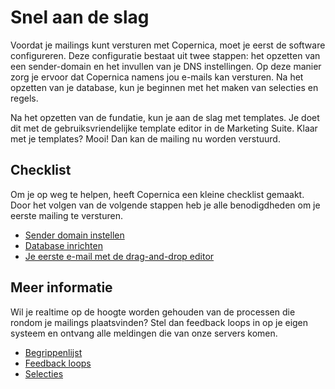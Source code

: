 # Snel aan de slag

Voordat je mailings kunt versturen met Copernica, moet je eerst de software 
configureren. Deze configuratie bestaat uit twee stappen: het opzetten van een
sender-domain en het invullen van je DNS instellingen. Op deze manier zorg
je ervoor dat Copernica namens jou e-mails kan versturen. Na het opzetten
van je database, kun je beginnen met het maken van selecties en regels.

Na het opzetten van de fundatie, kun je aan de slag met templates. Je doet 
dit met de gebruiksvriendelijke template editor in de Marketing Suite. 
Klaar met je templates? Mooi! Dan kan de mailing nu worden verstuurd.


## Checklist
 
Om je op weg te helpen, heeft Copernica een kleine checklist gemaakt. Door het 
volgen van de volgende stappen heb je alle benodigdheden om je eerste mailing 
te versturen.

* [Sender domain instellen](quick-sender-domain-guide)
* [Database inrichten](quick-database-guide)
* [Je eerste e-mail met de drag-and-drop editor](quick-mailing-guide)


## Meer informatie

Wil je realtime op de hoogte worden gehouden van de processen die rondom je
mailings plaatsvinden? Stel dan feedback loops in op je eigen systeem en 
ontvang alle meldingen die van onze servers komen.

* [Begrippenlijst](./definitions)
* [Feedback loops](./feedback-loops)
* [Selecties](./selections-introduction)
